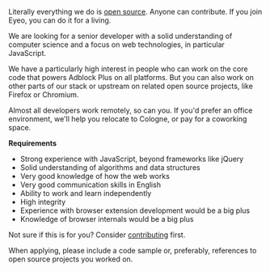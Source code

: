 Literally everything we do is [open source](https://hg.adblockplus.org). Anyone can contribute. If you join Eyeo, you can do it for a living.

We are looking for a senior developer with a solid understanding of computer science and a focus on web technologies, in particular JavaScript.

We have a particularly high interest in people who can work on the core code that powers Adblock Plus on all platforms. But you can also work on other parts of our stack or upstream on related open source projects, like Firefox or Chromium.

Almost all developers work remotely, so can you. If you'd prefer an office environment, we'll help you relocate to Cologne, or pay for a coworking space.

**Requirements**

- Strong experience with JavaScript, beyond frameworks like jQuery
- Solid understanding of algorithms and data structures
- Very good knowledge of how the web works
- Very good communication skills in English
- Ability to work and learn independently
- High integrity
- Experience with browser extension development would be a big plus
- Knowledge of browser internals would be a big plus

Not sure if this is for you? Consider [contributing](https://adblockplus.org/en/contribute-code) first.

When applying, please include a code sample or, preferably, references to open source projects you worked on.
